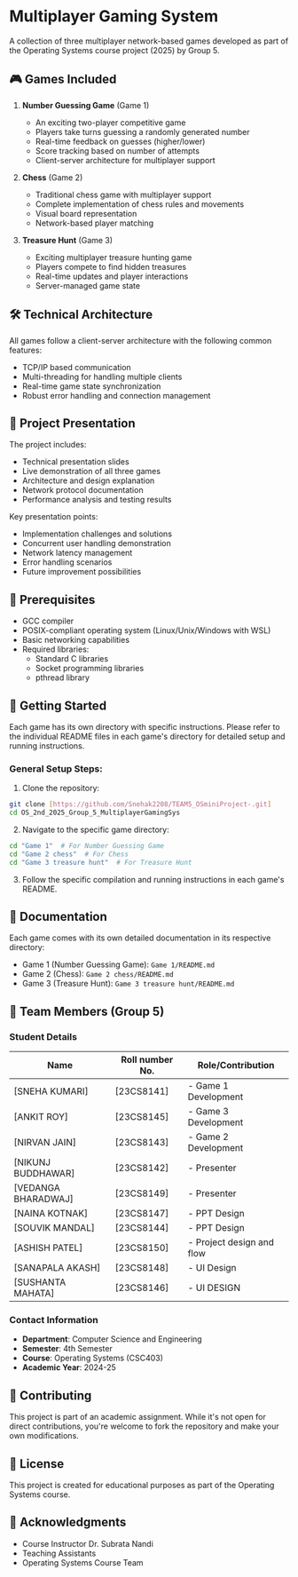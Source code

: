 # Multiplayer Gaming System

A collection of three multiplayer network-based games developed as part of the Operating Systems course project (2025) by Group 5.

## 🎮 Games Included

1. **Number Guessing Game** (Game 1)
   - An exciting two-player competitive game
   - Players take turns guessing a randomly generated number
   - Real-time feedback on guesses (higher/lower)
   - Score tracking based on number of attempts
   - Client-server architecture for multiplayer support

2. **Chess** (Game 2)
   - Traditional chess game with multiplayer support
   - Complete implementation of chess rules and movements
   - Visual board representation
   - Network-based player matching

3. **Treasure Hunt** (Game 3)
   - Exciting multiplayer treasure hunting game
   - Players compete to find hidden treasures
   - Real-time updates and player interactions
   - Server-managed game state

## 🛠️ Technical Architecture

All games follow a client-server architecture with the following common features:
- TCP/IP based communication
- Multi-threading for handling multiple clients
- Real-time game state synchronization
- Robust error handling and connection management

## 🎯 Project Presentation

The project includes:
- Technical presentation slides
- Live demonstration of all three games
- Architecture and design explanation
- Network protocol documentation
- Performance analysis and testing results

Key presentation points:
- Implementation challenges and solutions
- Concurrent user handling demonstration
- Network latency management
- Error handling scenarios
- Future improvement possibilities

## 🔧 Prerequisites

- GCC compiler
- POSIX-compliant operating system (Linux/Unix/Windows with WSL)
- Basic networking capabilities
- Required libraries:
  - Standard C libraries
  - Socket programming libraries
  - pthread library

## 🚀 Getting Started

Each game has its own directory with specific instructions. Please refer to the individual README files in each game's directory for detailed setup and running instructions.

### General Setup Steps:

1. Clone the repository:
```bash
git clone [https://github.com/Snehak2208/TEAM5_OSminiProject-.git]
cd OS_2nd_2025_Group_5_MultiplayerGamingSys
```

2. Navigate to the specific game directory:
```bash
cd "Game 1"  # For Number Guessing Game
cd "Game 2 chess"  # For Chess
cd "Game 3 treasure hunt"  # For Treasure Hunt
```

3. Follow the specific compilation and running instructions in each game's README.

## 📖 Documentation

Each game comes with its own detailed documentation in its respective directory:
- Game 1 (Number Guessing Game): `Game 1/README.md`
- Game 2 (Chess): `Game 2 chess/README.md`
- Game 3 (Treasure Hunt): `Game 3 treasure hunt/README.md`

## 👥 Team Members (Group 5)

### Student Details

| Name | Roll number No. | Role/Contribution |
|------|-----------------|-------------------|
| [SNEHA KUMARI] | [23CS8141] | - Game 1 Development<br> |
| [ANKIT ROY] | [23CS8145] | - Game 3 Development<br> |
| [NIRVAN JAIN] | [23CS8143] | - Game 2 Development<br> |
| [NIKUNJ BUDDHAWAR] | [23CS8142] | - Presenter<br> |
| [VEDANGA BHARADWAJ] | [23CS8149] | - Presenter<br> |
| [NAINA KOTNAK] | [23CS8147] | - PPT Design <br> |
| [SOUVIK MANDAL] | [23CS8144] | - PPT Design<br> |
| [ASHISH PATEL] | [23CS8150] | - Project design and flow<br> |
| [SANAPALA AKASH] | [23CS8148] | - UI Design<br> |
| [SUSHANTA MAHATA] | [23CS8146] | - UI DESIGN<br> |

### Contact Information
- **Department**: Computer Science and Engineering
- **Semester**: 4th Semester
- **Course**: Operating Systems (CSC403)
- **Academic Year**: 2024-25

## 🤝 Contributing

This project is part of an academic assignment. While it's not open for direct contributions, you're welcome to fork the repository and make your own modifications.

## 📝 License

This project is created for educational purposes as part of the Operating Systems course.

## 🙏 Acknowledgments

- Course Instructor Dr. Subrata Nandi
- Teaching Assistants
- Operating Systems Course Team